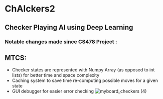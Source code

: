 # ChAIckers2
Checker Playing AI using Deep Learning
------------------------------------------

### Notable changes made since CS478 Project :
## MTCS:
  * Checker states are represented with Numpy Array (as opposed to int lists) for better time and space complexity
  * Caching system to save time re-computing possible moves for a given state
  * GUI debugger for easier error checking  ![myboard_checkers (4)](https://github.com/jordansprojects/ChAIckers2/assets/54329371/8512ecb7-2138-4754-a607-bc324759b6d7)
